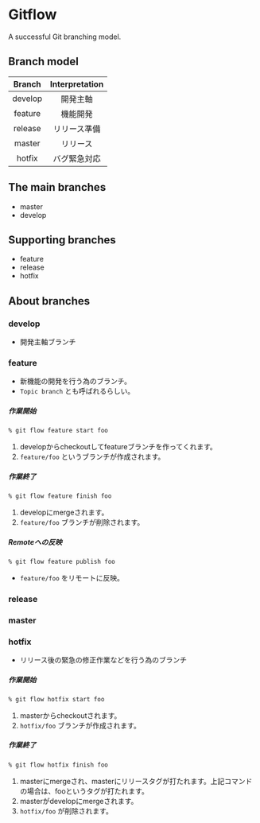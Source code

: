 # Gitflow

A successful Git branching model.

## Branch model
| Branch|Interpretation|
|:-----:|:------------:|
|develop|      開発主軸|
|feature|      機能開発|
|release|  リリース準備|
| master|      リリース|
| hotfix|  バグ緊急対応|

## The main branches
- master
- develop

## Supporting branches
- feature
- release
- hotfix

## About branches

### develop
- 開発主軸ブランチ

### feature
- 新機能の開発を行う為のブランチ。
- `Topic branch` とも呼ばれるらしい。

##### 作業開始
```zsh
% git flow feature start foo
```
1. developからcheckoutしてfeatureブランチを作ってくれます。
1. `feature/foo` というブランチが作成されます。

##### 作業終了
```zsh
% git flow feature finish foo
```
1. developにmergeされます。
1. `feature/foo` ブランチが削除されます。

##### Remoteへの反映
```zsh
% git flow feature publish foo
```
- `feature/foo` をリモートに反映。

### release

### master

### hotfix
- リリース後の緊急の修正作業などを行う為のブランチ

##### 作業開始
```zsh
% git flow hotfix start foo
```
1. masterからcheckoutされます。
1. `hotfix/foo` ブランチが作成されます。

##### 作業終了
```zsh
% git flow hotfix finish foo
```
1. masterにmergeされ、masterにリリースタグが打たれます。上記コマンドの場合は、fooというタグが打たれます。
1. masterがdevelopにmergeされます。
1. `hotfix/foo` が削除されます。